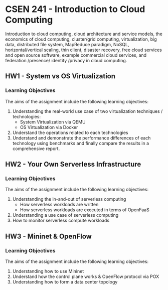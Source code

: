 # CSEN 241 - Introduction to Cloud Computing

Introduction to cloud computing, cloud architecture and service models, the economics of cloud computing, cluster/grid computing, virtualization, big data, distributed file system, MapReduce paradigm, NoSQL, horizontal/vertical scaling, thin client, disaster recovery, free cloud services and open source software, example commercial cloud services, and federation /presence/ identity /privacy in cloud computing.

## HW1 - System vs OS Virtualization
### Learning Objectives
The aims of the assignment include the following learning objectives:
1. Understanding the real-world use case of two virtualization techniques / technologies:
    - System Virtualization via QEMU
    - OS Virtualization via Docker
2. Understand the operations related to each technologies
3. Understand and demonstrate the performance differences of each technology using benchmarks and finally compare the results in a comprehensive report.

## HW2 - Your Own Serverless Infrastructure
### Learning Objectives
The aims of the assignment include the following learning objectives:
1. Understanding the in-and-out of serverless computing
    - How serverless workloads are written
    - How serverless workloads are executed in terms of OpenFaaS
2. Understanding a use case of serverless computing
3. How to monitor serverless compute workloads

## HW3 - Mininet & OpenFlow
### Learning Objectives
The aims of the assignment include the following learning objectives:
1. Understanding how to use Mininet
2. Understand how the control plane works & OpenFlow protocol via POX
3. Understanding how to form a data center topology
